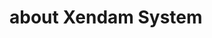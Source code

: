 <html>
    <head>
    <title>Xendam System Readme</title>
    </head>
    <body>
        <div align=“right”>
             <h1>about Xendam System</h1>
        </div>
    </body>
</html>
